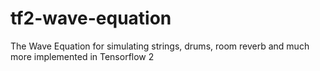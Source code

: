 # tf2-wave-equation
The Wave Equation for simulating strings, drums, room reverb and much more implemented in Tensorflow 2
